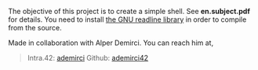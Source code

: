 The objective of this project is to create a simple shell. See **en.subject.pdf** for details.
You need to install [the GNU readline library](https://tiswww.case.edu/php/chet/readline/rltop.html) in order to compile from the source.

Made in collaboration with Alper Demirci.
You can reach him at,
>Intra.42:	[ademirci](https://profile.intra.42.fr/users/ademirci)
>Github:	[ademirci42](https://github.com/ademirci42)
